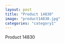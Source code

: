 ```yaml
---
layout: post
title: "Product 14830"
image: "product14830.jpg"
categories: "category1"
---
```

Product 14830
